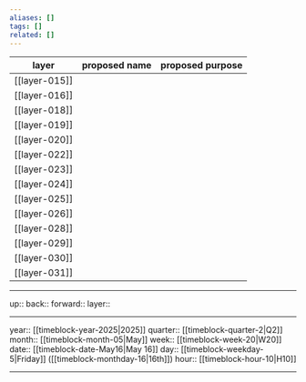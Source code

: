 ```yaml
---
aliases: []
tags: []
related: []
---
```



| layer         | proposed name | proposed purpose |
| ------------- | ------------- | ---------------- |
| [[layer-015]] |               |                  |
| [[layer-016]] |               |                  |
| [[layer-018]] |               |                  |
| [[layer-019]] |               |                  |
| [[layer-020]] |               |                  |
| [[layer-022]] |               |                  |
| [[layer-023]] |               |                  |
| [[layer-024]] |               |                  |
| [[layer-025]] |               |                  |
| [[layer-026]] |               |                  |
| [[layer-028]] |               |                  |
| [[layer-029]] |               |                  |
| [[layer-030]] |               |                  |
| [[layer-031]] |               |                  |


***

up:: 
back:: 
forward:: 
layer:: 

***


year:: [[timeblock-year-2025|2025]]
quarter:: [[timeblock-quarter-2|Q2]]
month:: [[timeblock-month-05|May]]
week:: [[timeblock-week-20|W20]]
date:: [[timeblock-date-May16|May 16]]
day:: [[timeblock-weekday-5|Friday]] ([[timeblock-monthday-16|16th]])
hour:: [[timeblock-hour-10|H10]]

***
